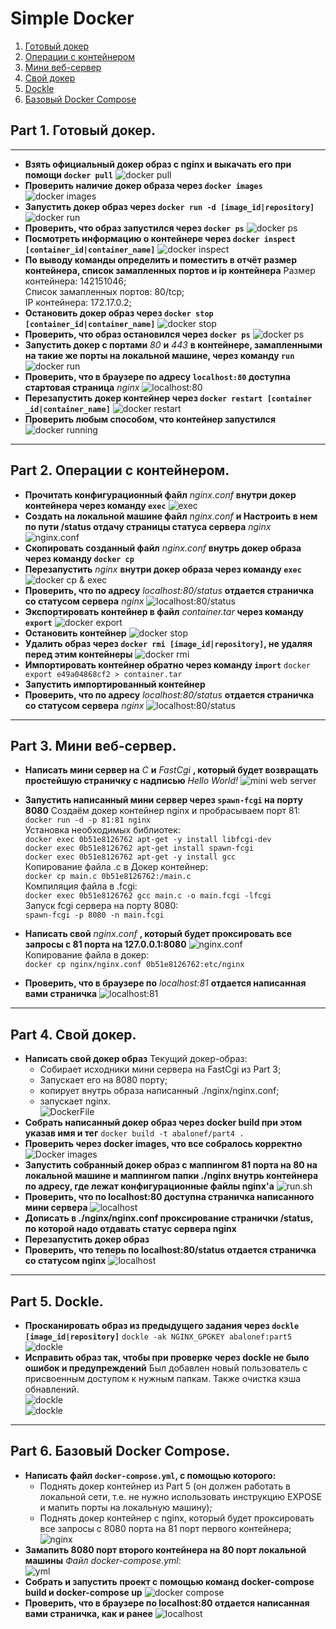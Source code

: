 # Simple Docker

1. [Готовый докер](#part-1-готовый-докер)
2. [Операции с контейнером](#part-2-операции-с-контейнером)
3. [Мини веб-сервер](#part-3-мини-веб-сервер)
4. [Свой докер](#part-4-свой-докер)
5. [Dockle](#part-5-dockle)
6. [Базовый Docker Compose](#part-6-базовый-docker-compose)

## Part 1. Готовый докер.
***
*  **Взять официальный докер образ с nginx и выкачать его при помощи `docker pull`**
    ![docker pull](part1/pt1.png)  
*  **Проверить наличие докер образа через `docker images`**
    ![docker images](part1/pt2.png)  
*  **Запустить докер образ через `docker run -d [image_id|repository]`**
    ![docker run](part1/pt3.png)  
*  **Проверить, что образ запустился через `docker ps`**
    ![docker ps](part1/pt4.png)  
*  **Посмотреть информацию о контейнере через `docker inspect [container_id|container_name]`**
    ![docker inspect](part1/pt5.png)  
*  **По выводу команды определить и поместить в отчёт размер контейнера, список замапленных портов и ip контейнера**
    Размер контейнера: 142151046;  
    Список замапленных портов: 80/tcp;  
    IP контейнера: 172.17.0.2;  
*  **Остановить докер образ через `docker stop [container_id|container_name]`**
    ![docker stop](part1/pt6.png)  
*  **Проверить, что образ остановился через `docker ps`**
    ![docker ps](part1/pt7.png)  
*  **Запустить докер с портами** *80* **и** *443* **в контейнере, замапленными на такие же порты на локальной машине, через команду `run`**
    ![docker run](part1/pt8.png)  
*  **Проверить, что в браузере по адресу `localhost:80` доступна стартовая страница** *nginx*
    ![localhost:80](part1/pt9.png)  
*  **Перезапустить докер контейнер через `docker restart [container  _id|container_name]`**
    ![docker restart](part1/pt10.png)  
*  **Проверить любым способом, что контейнер запустился**
    ![docker running](part1/pt11.png)  
***
## Part 2. Операции с контейнером.
*  **Прочитать конфигурационный файл** *nginx.conf* **внутри докер контейнера через команду `exec`**
    ![exec](part2/pt2.1.png)  
*  **Создать на локальной машине файл** *nginx.conf* **и Настроить в нем по пути /status отдачу страницы статуса сервера** *nginx*
    ![nginx.conf](part2/pt2.2.png)  
*  **Скопировать созданный файл** *nginx.conf* **внутрь докер образа через команду `docker cp`**
*  **Перезапустить** *nginx* **внутри докер образа через команду `exec`**
    ![docker cp & exec](part2/pt2.3.png)   
*  **Проверить, что по адресу** *localhost:80/status* **отдается страничка со статусом сервера** *nginx*
    ![localhost:80/status](part2/pt2.4.png)  
*  **Экспортировать контейнер в файл** *container.tar* **через команду `export`**
    ![docker export](part2/pt2.5.png)  
*  **Остановить контейнер**
    ![docker stop](part2/pt2.6.png)  
*  **Удалить образ через `docker rmi [image_id|repository]`, не удаляя перед этим контейнеры**
    ![docker rmi](part2/pt2.7.png)  
*  **Импортировать контейнер обратно через команду `import`**
`docker export e49a04868cf2 > container.tar`  
*  **Запустить импортированный контейнер**
*  **Проверить, что по адресу** *localhost:80/status* **отдается страничка со статусом сервера** *nginx*
    ![localhost:80/status](part2/pt2.8.png)
***
## Part 3. Мини веб-сервер.
*   **Написать мини сервер на** *C* **и** *FastCgi* **, который будет возвращать простейшую страничку с надписью** *Hello World!*
    ![mini web server](part3/img/pt3.1.png)  
*   **Запустить написанный мини сервер через `spawn-fcgi` на порту 8080**
    Создаём докер контейнер nginx и пробрасываем порт 81:  
    `docker run -d -p 81:81 nginx`  
    Установка необходимых библиотек:  
    `docker exec 0b51e8126762 apt-get -y install libfcgi-dev`  
    `docker exec 0b51e8126762 apt-get install spawn-fcgi`  
    `docker exec 0b51e8126762 apt-get -y install gcc`  
    Копирование файла .с в Докер контейнер:  
    `docker cp main.c 0b51e8126762:/main.c`  
    Компиляция файла в .fcgi:  
    `docker exec 0b51e8126762 gcc main.c -o main.fcgi -lfcgi`  
    Запуск fcgi сервера на порту 8080:  
    `spawn-fcgi -p 8080 -n main.fcgi`

*   **Написать свой** *nginx.conf* **, который будет проксировать все запросы с 81 порта на 127.0.0.1:8080**
    ![nginx.conf](part3/img/pt3.2.png)  
    Копирование файла в докер:  
    `docker cp nginx/nginx.conf 0b51e8126762:etc/nginx`
*   **Проверить, что в браузере по** *localhost:81* **отдается написанная вами страничка**
    ![localhost:81](part3/img/pt3.3.png)  
***
## Part 4. Свой докер.
* **Написать свой докер образ**
    Текущий докер-образ:  
    - Собирает исходники мини сервера на FastCgi из Part 3;  
    - Запускает его на 8080 порту;
    - копирует внутрь образа написанный ./nginx/nginx.conf;
    - запускает nginx.  
    ![DockerFile](part4/img/pt4.1.png)
* **Собрать написанный докер образ через docker build при этом указав имя и тег**
    `docker build -t abalonef/part4 .`  
* **Проверить через docker images, что все собралось корректно**
    ![Docker images](part4/img/pt4.2.png)  
* **Запустить собранный докер образ с маппингом 81 порта на 80 на локальной машине и маппингом папки ./nginx внутрь контейнера по адресу, где лежат конфигурационные файлы nginx'а**
    ![run.sh](part4/img/pt4.3.png)
* **Проверить, что по localhost:80 доступна страничка написанного мини сервера**
    ![localhost](part4/img/pt4.4.png)
* **Дописать в ./nginx/nginx.conf проксирование странички /status, по которой надо отдавать статус сервера nginx**
* **Перезапустить докер образ**
* **Проверить, что теперь по localhost:80/status отдается страничка со статусом nginx**
    ![localhost](part4/img/pt4.5.png)
***
## Part 5. Dockle.
* **Просканировать образ из предыдущего задания через `dockle [image_id|repository]`**
    `dockle -ak NGINX_GPGKEY abalonef:part5`  
    ![dockle](part5/img/pt5.1.png)  
* **Исправить образ так, чтобы при проверке через dockle не было ошибок и предупреждений**
    Был добавлен новый пользователь с присвоенным доступом к нужным папкам. Также очистка кэша обнавлений.  
    ![dockle](part5/img/pt5.2.png)  
    ![dockle](part5/img/pt5.3.png)
***
## Part 6. Базовый Docker Compose.
* **Написать файл `docker-compose.yml`, с помощью которого:**
    - Поднять докер контейнер из Part 5 (он должен работать в локальной сети, т.е. не нужно использовать инструкцию EXPOSE и мапить порты на локальную машину);  
    - Поднять докер контейнер с nginx, который будет проксировать все запросы с 8080 порта на 81 порт первого контейнера;
         ![nginx](part6/img/pt6.1.png)
* **Замапить 8080 порт второго контейнера на 80 порт локальной машины**
    *Файл docker-compose.yml*:  
    ![yml](part6/img/pt6.3.png)
* **Собрать и запустить проект с помощью команд docker-compose build и docker-compose up**
    ![docker compose](part6/img/pt6.2.png)
* **Проверить, что в браузере по localhost:80 отдается написанная вами страничка, как и ранее**
    ![localhost](part6/img/pt6.4.png)